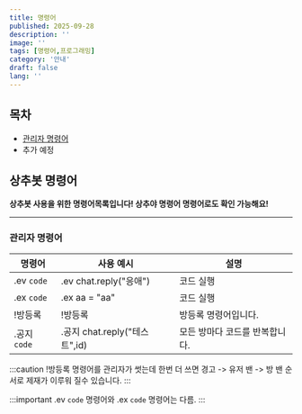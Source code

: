 ```yaml
---
title: 명령어
published: 2025-09-28
description: ''
image: ''
tags: [명령어,프로그래밍]
category: '안내'
draft: false 
lang: ''
---
```


## 목차

- [관리자 명령어](#관리자-명령어)
- 추가 예정

## 상추봇 명령어
**상추봇 사용을 위한 명령어목록입니다! 상추야 명령어 명령어로도 확인 가능해요!**

---

### 관리자 명령어

| 명령어    | 사용 예시                         | 설명                                    |
|----------|-----------------------------------|----------------------------------------|
| .ev `code` | .ev chat.reply("응애") | 코드 실행 |
| .ex `code` | .ex aa = "aa" | 코드 실행 |
| !방등록 | !방등록 | 방등록 명령어입니다. |
| .공지 `code` | .공지 chat.reply("테스트",id) | 모든 방마다 코드를 반복합니다. |

:::caution
!방등록 명령어를 관리자가 썻는데 한번 더 쓰면 경고 -> 유저 밴 -> 방 밴 순서로 제재가 이루워 질수 있습니다.
:::



:::important
.ev `code` 명령어와 .ex `code` 명령어는 다름.
:::
